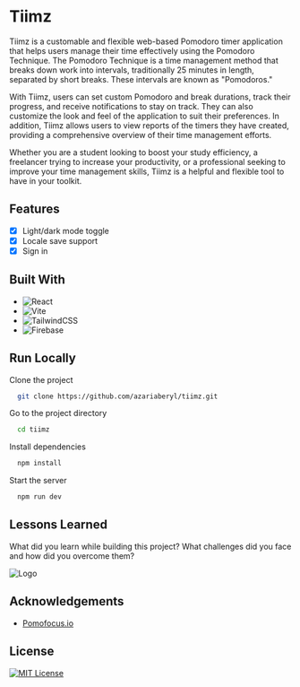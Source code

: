 
# Tiimz


Tiimz is a customable and flexible web-based Pomodoro timer application that helps users manage their time effectively using the Pomodoro Technique. The Pomodoro Technique is a time management method that breaks down work into intervals, traditionally 25 minutes in length, separated by short breaks. These intervals are known as "Pomodoros."

With Tiimz, users can set custom Pomodoro and break durations, track their progress, and receive notifications to stay on track. They can also customize the look and feel of the application to suit their preferences. In addition, Tiimz allows users to view reports of the timers they have created, providing a comprehensive overview of their time management efforts.

Whether you are a student looking to boost your study efficiency, a freelancer trying to increase your productivity, or a professional seeking to improve your time management skills, Tiimz is a helpful and flexible tool to have in your toolkit.
## Features

- [x] Light/dark mode toggle
- [X] Locale save support
- [x] Sign in

## Built With

* ![React](https://img.shields.io/badge/react-%2320232a.svg?style=for-the-badge&logo=react&logoColor=%2361DAFB)
* ![Vite](https://img.shields.io/badge/vite-%23646CFF.svg?style=for-the-badge&logo=vite&logoColor=white)
* ![TailwindCSS](https://img.shields.io/badge/tailwindcss-%2338B2AC.svg?style=for-the-badge&logo=tailwind-css&logoColor=white)
* ![Firebase](https://img.shields.io/badge/firebase-%23039BE5.svg?style=for-the-badge&logo=firebase)
## Run Locally

Clone the project

```bash
  git clone https://github.com/azariaberyl/tiimz.git
```

Go to the project directory

```bash
  cd tiimz
```

Install dependencies

```bash
  npm install
```

Start the server

```bash
  npm run dev
```


## Lessons Learned

What did you learn while building this project? What challenges did you face and how did you overcome them?


![Logo](https://dev-to-uploads.s3.amazonaws.com/uploads/articles/th5xamgrr6se0x5ro4g6.png)


## Acknowledgements

 - [Pomofocus.io](https://pomofocus.io/)

## License

[![MIT License](https://img.shields.io/badge/License-MIT-green.svg)](https://choosealicense.com/licenses/mit/)
